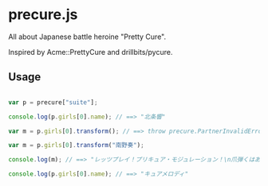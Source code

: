 precure.js
==========

All about Japanese battle heroine "Pretty Cure".

Inspired by Acme::PrettyCure and drillbits/pycure.

Usage
-----

~~~js

var p = precure["suite"];

console.log(p.girls[0].name); // ==> "北条響"

var m = p.girls[0].transform(); // ==> throw precure.PartnerInvalidError

var m = p.girls[0].transform("南野奏");

console.log(m); // ==> "レッツプレイ！プリキュア・モジュレーション！\n爪弾くはあらぶる調べ！キュアメロディ！\n爪弾くはたおやかな調べ！キュアリズム！\n届け！ふたりの組曲！スイートプリキュア♪"

console.log(p.girls[0].name); // ==> "キュアメロディ"

~~~